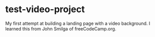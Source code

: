 # test-video-project
My first attempt at building a landing page with a video background.
I learned this from John Smilga of freeCodeCamp.org.
